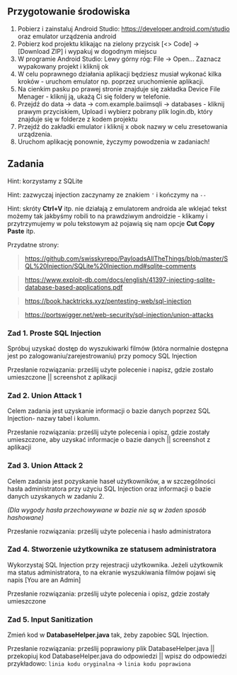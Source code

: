 ## Przygotowanie środowiska
1. Pobierz i zainstaluj Android Studio: https://developer.android.com/studio oraz emulator urządzenia android
2. Pobierz kod projektu klikając na zielony przycisk [<> Code] -> [Download ZIP] i wypakuj w dogodnym miejscu
3. W programie Android Studio:
  Lewy górny róg: File -> Open...
  Zaznacz wypakowany projekt i kliknij ok
4. W celu poprawnego działania aplikacji będziesz musiał wykonać kilka kroków - uruchom emulator np. poprzez uruchomienie aplikacji.
5. Na cienkim pasku po prawej stronie znajduje się zakładka Device File Menager - kliknij ją, ukażą Ci się foldery w telefonie.
6. Przejdź do data -> data -> com.example.baiimsqli -> databases - kliknij prawym przyciskiem, Upload i wybierz pobrany plik login.db, który znajduje się w folderze z kodem projektu
7. Przejdź do zakładki emulator i kliknij x obok nazwy w celu zresetowania urządzenia.
8. Uruchom aplikację ponownie, życzymy powodzenia w zadaniach!

## Zadania

Hint: korzystamy z SQLite

Hint: zazwyczaj injection zaczynamy ze znakiem ```'``` i kończymy na ```--```

Hint: skróty **Ctrl+V** itp. nie działają z emulatorem androida ale wklejać tekst możemy tak jakbyśmy robili to na prawdziwym androidzie - klikamy i przytrzymujemy w polu tekstowym aż pojawią się nam opcje **Cut Copy Paste** itp.

Przydatne strony:
  > https://github.com/swisskyrepo/PayloadsAllTheThings/blob/master/SQL%20Injection/SQLite%20Injection.md#sqlite-comments
  
  > https://www.exploit-db.com/docs/english/41397-injecting-sqlite-database-based-applications.pdf
  
  > https://book.hacktricks.xyz/pentesting-web/sql-injection
  
  > https://portswigger.net/web-security/sql-injection/union-attacks
  
### Zad 1. Proste SQL Injection
  Spróbuj uzyskać dostęp do wyszukiwarki filmów (która normalnie dostępna jest po zalogowaniu/zarejestrowaniu) przy pomocy SQL Injection
  
  Przesłanie rozwiązania: prześlij użyte polecenie i napisz, gdzie zostało umieszczone || screenshot z aplikacji
  
 
### Zad 2. Union Attack 1
  Celem zadania jest uzyskanie informacji o bazie danych poprzez SQL Injection- nazwy tabel i kolumn.
  
  Przesłanie rozwiązania: prześlij użyte polecenia i opisz, gdzie zostały umieszczone, aby uzyskać informacje o bazie danych || screenshot z aplikacji
  
### Zad 3. Union Attack 2
  Celem zadania jest pozyskanie haseł użytkowników, a w szczególności hasła administratora przy użyciu SQL Injection oraz informacji o bazie danych uzyskanych w zadaniu 2.
  
  *(Dla wygody hasła przechowywane w bazie nie są w żaden sposób hashowane)*
  
  Przesłanie rozwiązania: prześlij użyte polecenia i hasło administratora
  
### Zad 4. Stworzenie użytkownika ze statusem administratora
  Wykorzystaj SQL Injection przy rejestracji użytkownika.
  Jeżeli użytkownik ma status administratora, to na ekranie wyszukiwania filmów pojawi się napis [You are an Admin]
  
  Przesłanie rozwiązania: prześlij użyte polecenia i opisz, gdzie zostały umieszczone
  
### Zad 5. Input Sanitization
  Zmień kod w **DatabaseHelper.java** tak, żeby zapobiec SQL Injection.
  
  Przesłanie rozwiązania: prześlij poprawiony plik DatabaseHelper.java || przekopiuj kod DatabaseHelper.java do odpowiedzi || wpisz do odpowiedzi przykładowo: 
  ```linia kodu oryginalna``` -> ```linia kodu poprawiona```
  
